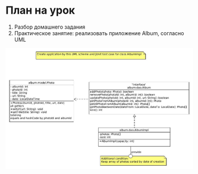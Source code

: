 # План на урок <br/>
1. Разбор домашнего задания  <br/>
2. Практическое занятие: реализовать приложение Album, согласно UML  <br/>
<img src="./code/album.jpg" alt="UML for Album application"/>
